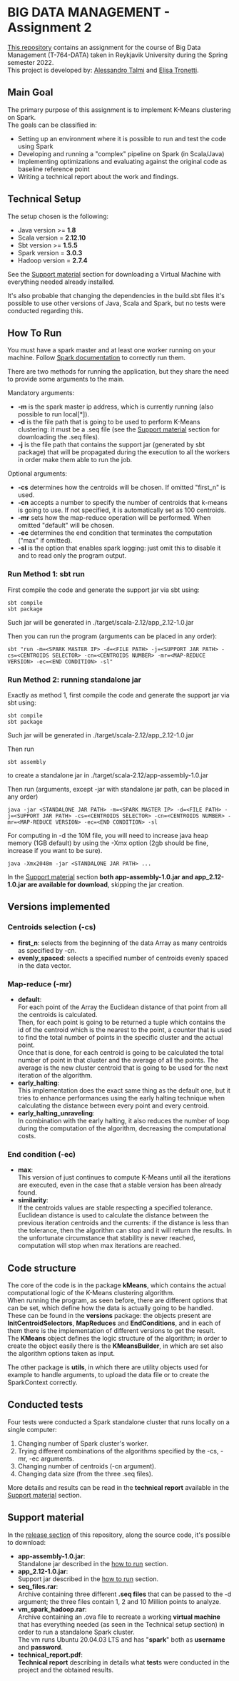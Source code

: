 # BIG DATA MANAGEMENT - Assignment 2
[This repository](https://github.com/Tale152/big_data_assignment_2) contains an assignment for the course of Big Data Management (T-764-DATA) taken in Reykjavik University during the Spring semester 2022.  
This project is developed by: [Alessandro Talmi](https://github.com/Tale152) and [Elisa Tronetti](https://github.com/ElisaTronetti).

## Main Goal

The primary purpose of this assignment is to implement K-Means clustering on Spark.  
The goals can be classified in:
- Setting up an environment where it is possible to run and test the code using Spark
- Developing and running a "complex" pipeline on Spark (in Scala/Java)
- Implementing optimizations and evaluating against the original code as baseline reference point
- Writing a technical report about the work and findings.

## Technical Setup

The setup chosen is the following:
- Java version >= **1.8**
- Scala version = **2.12.10**
- Sbt version >= **1.5.5**
- Spark version = **3.0.3**
- Hadoop version = **2.7.4**

See the [Support material](#support-material) section for downloading a Virtual Machine with everything needed already installed.

It's also probable that changing the dependencies in the build.sbt files it's possible to use other versions of Java, Scala and Spark, but no tests were conducted regarding this.


## How To Run
You must have a spark master and at least one worker running on your machine. Follow [Spark documentation](https://spark.apache.org/docs/3.0.3/spark-standalone.html#launching-spark-applications) to correctly run them.

There are two methods for running the application, but they share the need to provide some arguments to the main.

Mandatory arguments:  
- **-m** is the spark master ip address, which is currently running (also possible to run local[*]).
- **-d** is the file path that is going to be used to perform K-Means clustering: it must be a .seq file (see the [Support material](#support-material) section for downloading the .seq files).
- **-j** is the file path that contains the support jar (generated by sbt package) that will be propagated during the execution to all the workers in order make them able to run the job.

Optional arguments:  
- **-cs** determines how the centroids will be chosen. If omitted "first_n" is used.
- **-cn** accepts a number to specify the number of centroids that k-means is going to use. If not specified, it is automatically set as 100 centroids.
- **-mr** sets how the map-reduce operation will be performed. When omitted "default" will be chosen.
- **-ec** determines the end condition that terminates the computation ("max" if omitted).
- **-sl** is the option that enables spark logging: just omit this to disable it and to read only the program output.

### Run Method 1: sbt run

First compile the code and generate the support jar via sbt using:  
```
sbt compile
sbt package
```
Such jar will be generated in ./target/scala-2.12/app_2.12-1.0.jar

Then you can run the program (arguments can be placed in any order):
```
sbt "run -m=<SPARK MASTER IP> -d=<FILE PATH> -j=<SUPPORT JAR PATH> -cs=<CENTROIDS SELECTOR> -cn=<CENTROIDS NUMBER> -mr=<MAP-REDUCE VERSION> -ec=<END CONDITION> -sl"
```

### Run Method 2: running standalone jar

Exactly as method 1, first compile the code and generate the support jar via sbt using:  
```
sbt compile
sbt package
```
Such jar will be generated in ./target/scala-2.12/app_2.12-1.0.jar

Then run
```
sbt assembly
```
to create a standalone jar in ./target/scala-2.12/app-assembly-1.0.jar

Then run (arguments, except -jar with standalone jar path, can be placed in any order)
```
java -jar <STANDALONE JAR PATH> -m=<SPARK MASTER IP> -d=<FILE PATH> -j=<SUPPORT JAR PATH> -cs=<CENTROIDS SELECTOR> -cn=<CENTROIDS NUMBER> -mr=<MAP-REDUCE VERSION> -ec=<END CONDITION> -sl
```

For computing in -d the 10M file, you will need to increase java heap memory (1GB default) by using the -Xmx option (2gb should be fine, increase if you want to be sure).

```
java -Xmx2048m -jar <STANDALONE JAR PATH> ...
```

In the [Support material](#support-material) section **both app-assembly-1.0.jar and app_2.12-1.0.jar are available for download**, skipping the jar creation.

## Versions implemented
### Centroids selection (-cs)
- **first_n**: selects from the beginning of the data Array as many centroids as specified by -cn.
- **evenly_spaced**: selects a specified number of centroids evenly spaced in the data vector.

### Map-reduce (-mr)
- **default**:<br />
For each point of the Array the Euclidean distance of that point from all the centroids is calculated.  
Then, for each point is going to be returned a tuple which contains the id of the centroid which is the nearest to the point, a counter that is used to find the total number of points in the specific cluster and the actual point.  
Once that is done, for each centroid is going to be calculated the total number of point in that cluster and the average of all the points. The average is the new cluster centroid that is going to be used for the next iteration of the algorithm.
- **early_halting**:<br />
This implementation does the exact same thing as the default one, but it tries to enhance performances using the early halting technique when calculating the distance between every point and every centroid.
- **early_halting_unraveling**:<br />
In combination with the early halting, it also reduces the number of loop during the computation of the algorithm, decreasing the computational costs.
### End condition (-ec)
- **max**:<br />
This version of just continues to compute K-Means until all the iterations are executed, even in the case that a stable version has been already found.
- **similarity**:<br />
If the centroids values are stable respecting a specified tolerance. Euclidean distance is used to calculate the distance between the previous iteration centroids and the currents: if the distance is less than the tolerance, then the algorithm can stop and it will return the results. In the unfortunate circumstance that stability is never reached, computation will stop when max iterations are reached.

## Code structure
The core of the code is in the package __kMeans__, which contains the actual computational logic of the K-Means clustering algorithm.  
When running the program, as seen before, there are different options that can be set, which define how the data is actually going to be handled. These can be found in the __versions__ package: the objects present are **InitCentroidSelectors**, **MapReduces** and **EndConditions**, and in each of them there is the implementation of different versions to get the result.  
The **KMeans** object defines the logic structure of the algorithm; in order to create the object easily there is the **KMeansBuilder**, in which are set also the algorithm options taken as input.  

The other package is __utils__, in which there are utility objects used for example to handle arguments, to upload the data file or to create the SparkContext correctly.

## Conducted tests
Four tests were conducted a Spark standalone cluster that runs locally on a single computer:
1. Changing number of Spark cluster's worker.
2. Trying different combinations of the algorithms specified by the -cs, -mr, -ec arguments.
3. Changing number of centroids (-cn argument).
4. Changing data size (from the three .seq files).

More details and results can be read in the **technical report** available in the [Support material](#support-material) section.

## Support material
In the [release section](https://github.com/Tale152/big_data_assignment_2/releases) of this repository, along the source code, it's possible to download:
- **app-assembly-1.0.jar**:<br />
Standalone jar described in the [how to run](#how-to-run) section.
- **app_2.12-1.0.jar**:<br />
Support jar described in the [how to run](#how-to-run) section.
- **seq_files.rar**:<br />
Archive containing three different **.seq files** that can be passed to the -d argument; the three files contain 1, 2 and 10 Million points to analyze.
- **vm_spark_hadoop.rar**:<br />
Archive containing an .ova file to recreate a working **virtual machine** that has everything needed (as seen in the Technical setup section) in order to run a standalone Spark cluster.<br />
The vm runs Ubuntu 20.04.03 LTS and has "**spark**" both as **username** and **password**.
- **technical_report.pdf**:<br />
**Technical report** describing in details what **test**s were conducted in the project and the obtained results.